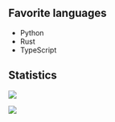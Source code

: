 ## Favorite languages

- Python
- Rust
- TypeScript

## Statistics

<img
  align="center"
  src="https://github-readme-stats.vercel.app/api?username=Forbidden-A"
/>

<img
  align="center"
  src="https://github-readme-stats.vercel.app/api/top-langs/?username=Forbidden-A"
/>
